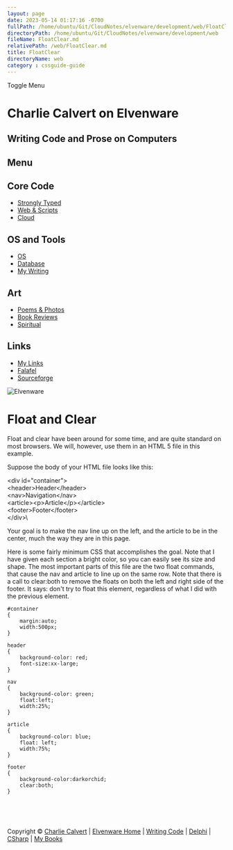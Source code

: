 ```yaml
---
layout: page
date: 2023-05-14 01:17:16 -0700
fullPath: /home/ubuntu/Git/CloudNotes/elvenware/development/web/FloatClear.md
directoryPath: /home/ubuntu/Git/CloudNotes/elvenware/development/web
fileName: FloatClear.md
relativePath: /web/FloatClear.md
title: FloatClear
directoryName: web
category : cssguide-guide
---
```


Toggle Menu

Charlie Calvert on Elvenware
============================

Writing Code and Prose on Computers
-----------------------------------

Menu
----

Core Code
---------

-   [Strongly Typed](../index.html)
-   [Web & Scripts](index.html)
-   [Cloud](../cloud/index.shtml)

OS and Tools
------------

-   [OS](../../os/index.html)
-   [Database](../database/index.html)
-   [My Writing](../../books/index.html)

Art
---

-   [Poems & Photos](../../Art/index.html)
-   [Book Reviews](../../books/reading/index.html)
-   [Spiritual](../../spirit/index.html)

Links
-----

-   [My Links](../../links.html)
-   [Falafel](http://www.falafel.com/)
-   [Sourceforge](http://sourceforge.net/projects/elvenware/)

![Elvenware](../../images/elvenwarelogo.png)

Float and Clear
===============

Float and clear have been around for some time, and are quite standard
on most browsers. We will, however, use them in an HTML 5 file in this
example.

Suppose the body of your HTML file looks like this:

\<div id="container"\>\
\<header\>Header\</header\>\
 \<nav\>Navigation\</nav\>\
\<article\>\<p\>Article\</p\>\</article\>\
 \<footer\>Footer\</footer\>\
\</div\>\

Your goal is to make the nav line up on the left, and the article to be
in the center, much the way they are in this page.

Here is some fairly minimum CSS that accomplishes the goal. Note that I
have given each section a bright color, so you can easily see its size
and shape. The most important parts of this file are the two float
commands, that cause the nav and article to line up on the same row.
Note that there is a call to clear:both to remove the floats on both the
left and right side of the footer. It says: don't try to float this
element, regardless of what I did with the previous element.

    #container
    {
        margin:auto;    
        width:500px;
    }

    header 
    {
        background-color: red;  
        font-size:xx-large;
    }

    nav 
    {
        background-color: green;
        float:left; 
        width:25%;
    }

    article
    {
        background-color: blue;
        float: left;
        width:75%;
    }

    footer
    {
        background-color:darkorchid;
        clear:both;
    }

 

 

Copyright © [Charlie Calvert](../../index.html) | [Elvenware
Home](../../index.html) | [Writing Code](../index.html) |
[Delphi](../delphi/index.html) | [CSharp](../csharp/index.html) | [My
Books](../../books/index.html)
